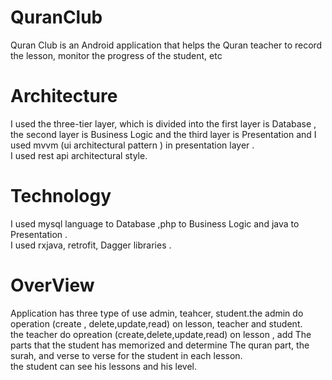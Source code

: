# QuranClub
Quran Club is an Android application that helps the Quran teacher to record the lesson, monitor the progress of the student, etc
# Architecture
I used the three-tier layer, which is divided into the first layer is Database , the second layer is Business Logic and the third layer is Presentation and I used mvvm (ui architectural pattern ) in presentation layer .
<br>
I used rest api architectural style.
# Technology
I used mysql language to Database ,php to Business Logic and java to Presentation .
<br>
I used rxjava, retrofit, Dagger libraries .
# OverView
Application has three type of use admin, teahcer, student.the admin do operation (create , delete,update,read)  on lesson, teacher and student.
<br>
the teacher do opreation (create,delete,update,read) on lesson , add The parts that the student has memorized and determine The quran part, the surah, and verse to verse for the student in each lesson.
<br>
the student can see his lessons and his level.










